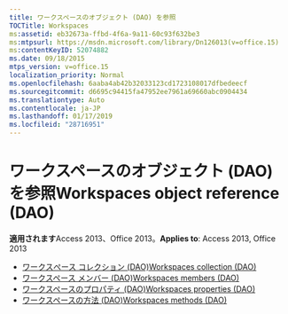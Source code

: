 ```yaml
---
title: ワークスペースのオブジェクト (DAO) を参照
TOCTitle: Workspaces
ms:assetid: eb32673a-ffbd-4f6a-9a11-60c93f632be3
ms:mtpsurl: https://msdn.microsoft.com/library/Dn126013(v=office.15)
ms:contentKeyID: 52074882
ms.date: 09/18/2015
mtps_version: v=office.15
localization_priority: Normal
ms.openlocfilehash: 6aaba4ab42b32033123cd1723108017dfbedeecf
ms.sourcegitcommit: d6695c94415fa47952ee7961a69660abc0904434
ms.translationtype: Auto
ms.contentlocale: ja-JP
ms.lasthandoff: 01/17/2019
ms.locfileid: "28716951"
---
```

# <a name="workspaces-object-reference-dao"></a><span data-ttu-id="c9699-102">ワークスペースのオブジェクト (DAO) を参照</span><span class="sxs-lookup"><span data-stu-id="c9699-102">Workspaces object reference (DAO)</span></span>

<span data-ttu-id="c9699-103">**適用されます**Access 2013、Office 2013。</span><span class="sxs-lookup"><span data-stu-id="c9699-103">**Applies to**: Access 2013, Office 2013</span></span>

- [<span data-ttu-id="c9699-104">ワークスぺース コレクション (DAO)</span><span class="sxs-lookup"><span data-stu-id="c9699-104">Workspaces collection (DAO)</span></span>](workspaces-collection-dao.md)
- [<span data-ttu-id="c9699-105">ワークスペース メンバー (DAO)</span><span class="sxs-lookup"><span data-stu-id="c9699-105">Workspaces members (DAO)</span></span>](workspaces-members-dao.md)
- [<span data-ttu-id="c9699-106">ワークスペースのプロパティ (DAO)</span><span class="sxs-lookup"><span data-stu-id="c9699-106">Workspaces properties (DAO)</span></span>](workspaces-properties-dao.md)
- [<span data-ttu-id="c9699-107">ワークスペースの方法 (DAO)</span><span class="sxs-lookup"><span data-stu-id="c9699-107">Workspaces methods (DAO)</span></span>](workspaces-methods-dao.md)

